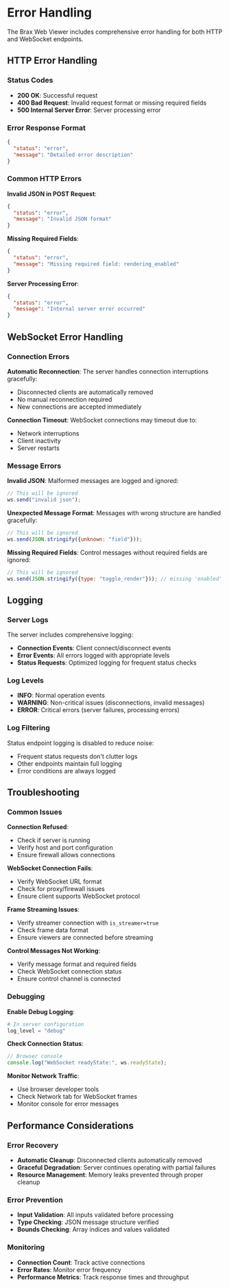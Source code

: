 # Error Handling

The Brax Web Viewer includes comprehensive error handling for both HTTP and WebSocket endpoints.

## HTTP Error Handling

### Status Codes

- **200 OK**: Successful request
- **400 Bad Request**: Invalid request format or missing required fields
- **500 Internal Server Error**: Server processing error

### Error Response Format

```json
{
  "status": "error",
  "message": "Detailed error description"
}
```

### Common HTTP Errors

**Invalid JSON in POST Request**:
```json
{
  "status": "error",
  "message": "Invalid JSON format"
}
```

**Missing Required Fields**:
```json
{
  "status": "error",
  "message": "Missing required field: rendering_enabled"
}
```

**Server Processing Error**:
```json
{
  "status": "error",
  "message": "Internal server error occurred"
}
```

## WebSocket Error Handling

### Connection Errors

**Automatic Reconnection**: The server handles connection interruptions gracefully:
- Disconnected clients are automatically removed
- No manual reconnection required
- New connections are accepted immediately

**Connection Timeout**: WebSocket connections may timeout due to:
- Network interruptions
- Client inactivity
- Server restarts

### Message Errors

**Invalid JSON**: Malformed messages are logged and ignored:
```javascript
// This will be ignored
ws.send("invalid json");
```

**Unexpected Message Format**: Messages with wrong structure are handled gracefully:
```javascript
// This will be ignored
ws.send(JSON.stringify({unknown: "field"}));
```

**Missing Required Fields**: Control messages without required fields are ignored:
```javascript
// This will be ignored
ws.send(JSON.stringify({type: "toggle_render"})); // missing 'enabled'
```

## Logging

### Server Logs

The server includes comprehensive logging:
- **Connection Events**: Client connect/disconnect events
- **Error Events**: All errors logged with appropriate levels
- **Status Requests**: Optimized logging for frequent status checks

### Log Levels

- **INFO**: Normal operation events
- **WARNING**: Non-critical issues (disconnections, invalid messages)
- **ERROR**: Critical errors (server failures, processing errors)

### Log Filtering

Status endpoint logging is disabled to reduce noise:
- Frequent status requests don't clutter logs
- Other endpoints maintain full logging
- Error conditions are always logged

## Troubleshooting

### Common Issues

**Connection Refused**:
- Check if server is running
- Verify host and port configuration
- Ensure firewall allows connections

**WebSocket Connection Fails**:
- Verify WebSocket URL format
- Check for proxy/firewall issues
- Ensure client supports WebSocket protocol

**Frame Streaming Issues**:
- Verify streamer connection with `is_streamer=true`
- Check frame data format
- Ensure viewers are connected before streaming

**Control Messages Not Working**:
- Verify message format and required fields
- Check WebSocket connection status
- Ensure control channel is connected

### Debugging

**Enable Debug Logging**:
```python
# In server configuration
log_level = "debug"
```

**Check Connection Status**:
```javascript
// Browser console
console.log("WebSocket readyState:", ws.readyState);
```

**Monitor Network Traffic**:
- Use browser developer tools
- Check Network tab for WebSocket frames
- Monitor console for error messages

## Performance Considerations

### Error Recovery

- **Automatic Cleanup**: Disconnected clients automatically removed
- **Graceful Degradation**: Server continues operating with partial failures
- **Resource Management**: Memory leaks prevented through proper cleanup

### Error Prevention

- **Input Validation**: All inputs validated before processing
- **Type Checking**: JSON message structure verified
- **Bounds Checking**: Array indices and values validated

### Monitoring

- **Connection Count**: Track active connections
- **Error Rates**: Monitor error frequency
- **Performance Metrics**: Track response times and throughput 